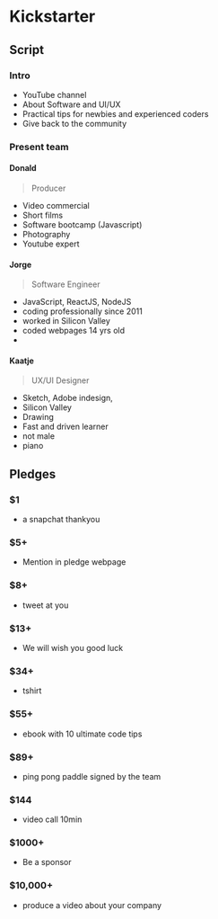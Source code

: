# Kickstarter


## Script

### Intro

- YouTube channel
- About Software and UI/UX
- Practical tips for newbies and experienced coders
- Give back to the community

### Present team

#### Donald
> Producer

- Video commercial
- Short films
- Software bootcamp (Javascript)
- Photography
- Youtube expert

#### Jorge
> Software Engineer

- JavaScript, ReactJS, NodeJS
- coding professionally since 2011
- worked in Silicon Valley 
- coded webpages 14 yrs old
- 

#### Kaatje
> UX/UI Designer

- Sketch, Adobe indesign, 
- Silicon Valley
- Drawing
- Fast and driven learner
- not male
- piano

## Pledges
### $1
- a snapchat thankyou

### $5+
- Mention in pledge webpage

### $8+
- tweet at you

### $13+
- We will wish you good luck

### $34+
- tshirt

### $55+
- ebook with 10 ultimate code tips

### $89+
- ping pong paddle signed by the team

### $144
- video call 10min

### $1000+
- Be a sponsor

### $10,000+
- produce a video about your company


